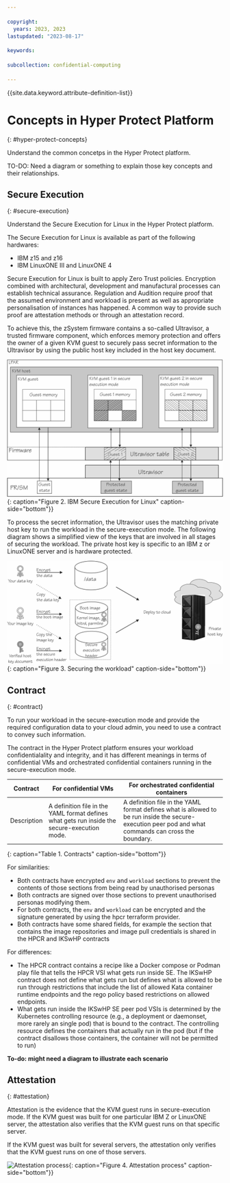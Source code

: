 ```yaml
---

copyright:
  years: 2023, 2023
lastupdated: "2023-08-17"

keywords: 

subcollection: confidential-computing

---
```


{{site.data.keyword.attribute-definition-list}}

# Concepts in Hyper Protect Platform
{: #hyper-protect-concepts}

Understand the common concetps in the Hyper Protect platform.

TO-DO: Need a diagram or something to explain those key concepts and their relationships.


## Secure Execution
{: #secure-execution}

Understand the Secure Execution for Linux in the Hyper Protect platform.

The Secure Execution for Linux is available as part of the following hardwares:
   * IBM z15 and z16
   * IBM LinuxONE III and LinuxONE 4

Secure Execution for Linux is built to apply Zero Trust policies. Encryption combined with architectural, development and manufactural processes can establish technical assurance. Regulation and Audition require proof that the assumed environment and workload is present as well as appropriate personalisation of instances has happened. A common way to provide such proof are attestation methods or through an attestation record. 

To achieve this, the zSystem firmware contains a so-called Ultravisor, a trusted firmware component, which enforces memory protection and offers the owner of a given KVM guest to securely pass secret information to the Ultravisor by using the public host key included in the host key document.

![Secure Exuection for Linux](../images/lxse_uv.jpg){: caption="Figure 2. IBM Secure Execution for Linux" caption-side="bottom"}}


To process the secret information, the Ultravisor uses the matching private host key to run the workload in the secure-execution mode. The following diagram shows a simplified view of the keys that are involved in all stages of securing the workload. The private host key is specific to an IBM z or LinuxONE server and is hardware protected. 

![Securing the workload](../images/lxse_flowkeys_otherway.jpg){: caption="Figure 3. Securing the workload" caption-side="bottom"}}



## Contract
{: #contract}


To run your workload in the secure-execution mode and provide the required configuration data to your cloud admin, you need to use a contract to convey such information.

The contract in the Hyper Protect platform ensures your workload confidentialality and integrity, and it has different meanings in terms of confidential VMs and orchestrated confidential containers running in the secure-execution mode. 

| Contract | For confidential VMs | For orchestrated confidential containers |
|-----|-----|-----|
| Description|  A definition file in the YAML format defines what gets run inside the secure-execution mode.  |   A definition file in the YAML format defines what is allowed to be run inside the secure-execution peer pod and what commands can cross the boundary.|
{: caption="Table 1. Contracts" caption-side="bottom"}}


For similarities:

* Both contracts have encrypted `env` and `workload` sections to prevent the contents of those sections from being read by unauthorised personas
* Both contracts are signed over those sections to prevent unauthorised personas modifying them.
* For both contracts, the `env` and `workload` can be encrypted and the signature generated by using the hpcr terraform provider.
* Both contracts have some shared fields, for example the section that contains the image repositories and image pull credentials is shared in the HPCR and IKSwHP contracts

For differences:

* The HPCR contract contains a recipe like a Docker compose or Podman play file that tells the HPCR VSI what gets run inside SE. The IKSwHP contract does not define what gets run but defines what is allowed to be run through restrictions that include the list of allowed Kata container runtime endpoints and the rego policy based restrictions on allowed endpoints.
* What gets run inside the IKSwHP SE peer pod VSIs is determined by the Kubernetes controlling resource (e.g., a deployment or daemonset, more rarely an single pod) that is bound to the contract. The controlling resource defines the containers that actually run in the pod (but if the contract disallows those containers, the container will not be permitted to run)

**To-do: might need a diagram to illustrate each scenario**


## Attestation
{: #attestation}

Attestation is the evidence that the KVM guest runs in secure-execution mode. If the KVM guest was built for one particular IBM Z or LinuxONE server, the attestation also verifies that the KVM guest runs on that specific server.

If the KVM guest was built for several servers, the attestation only verifies that the KVM guest runs on one of those servers.


![Attestation process](../images/attestation.jpg){: caption="Figure 4. Attestation process" caption-side="bottom"}}


